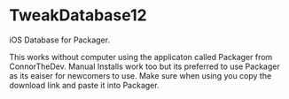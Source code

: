 # TweakDatabase12
iOS Database for Packager.

This works without computer using the applicaton called Packager from ConnorTheDev. Manual Installs work too but its preferred to use Packager as its eaiser for newcomers to use. Make sure when using you copy the download link and paste it into Packager.
